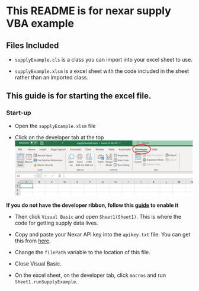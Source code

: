 # This README is for nexar supply VBA example

## Files Included

* `supplyExample.cls` is a class you can import into your excel sheet to use.

* `supplyExample.xlsm` is a excel sheet with the code included in the sheet rather than an imported class.

## This guide is for starting the excel file.

### Start-up 

* Open the `supplyExample.xlsm` file

* Click on the developer tab at the top
![](images/developerRibbon.png?raw=true)

**If you do not have the developer ribbon, follow this [guide](https://support.microsoft.com/en-gb/office/show-the-developer-tab-e1192344-5e56-4d45-931b-e5fd9bea2d45#:~:text=On%20the%20File%20tab%2C%20go,select%20the%20Developer%20check%20box) to enable it**

* Then click `Visual Basic` and open `Sheet1(Sheet1)`. This is where the code for getting supply data lives.

* Copy and paste your Nexar API key into the `apikey.txt` file. You can get this from [here](https://portal.nexar.com/).

* Change the `filePath` variable to the location of this file.

* Close Visual Basic.

* On the excel sheet, on the developer tab, click `macros` and run `Sheet1.runSupplyExample`.